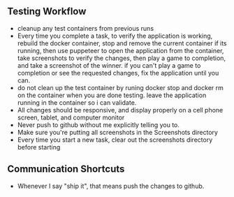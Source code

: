 ## Testing Workflow
- cleanup any test containers from previous runs
- Every time you complete a task, to verify the application is working, rebuild the docker container, stop and remove the current container if its running, then use puppeteer to open the application from the container, take screenshots to verify the changes, then play a game to completion, and take a screenshot of the winner.  if you can't play a game to completion or see the requested changes, fix the application until you can.  
- do not clean up the test container by runing docker stop and docker rm on the container when you are done testing.  leave the application running in the container so i can validate.
- All changes should be responsive, and display properly on a cell phone screen, tablet, and computer monitor
- Never push to github without me explicitly telling you to.
- Make sure you're putting all screenshots in the Screenshots directory
- Every time you start a new task, clear out the screenshots directory before starting

## Communication Shortcuts
- Whenever I say "ship it", that means push the changes to github.